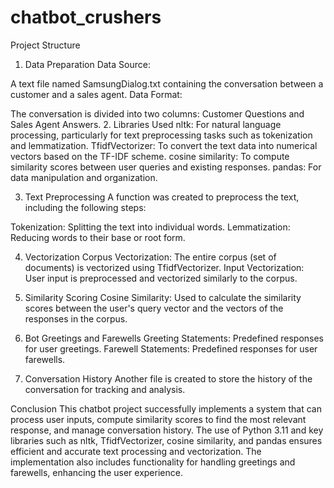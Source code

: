 # chatbot_crushers
Project Structure
1. Data Preparation
Data Source:

A text file named SamsungDialog.txt containing the conversation between a customer and a sales agent.
Data Format:

The conversation is divided into two columns: Customer Questions and Sales Agent Answers.
2. Libraries Used
nltk: For natural language processing, particularly for text preprocessing tasks such as tokenization and lemmatization.
TfidfVectorizer: To convert the text data into numerical vectors based on the TF-IDF scheme.
cosine similarity: To compute similarity scores between user queries and existing responses.
pandas: For data manipulation and organization.

3. Text Preprocessing
A function was created to preprocess the text, including the following steps:

Tokenization: Splitting the text into individual words.
Lemmatization: Reducing words to their base or root form.

4. Vectorization
Corpus Vectorization: The entire corpus (set of documents) is vectorized using TfidfVectorizer.
Input Vectorization: User input is preprocessed and vectorized similarly to the corpus.

6. Similarity Scoring
Cosine Similarity: Used to calculate the similarity scores between the user's query vector and the vectors of the responses in the corpus.

8. Bot Greetings and Farewells
Greeting Statements: Predefined responses for user greetings.
Farewell Statements: Predefined responses for user farewells.

10. Conversation History
Another file is created to store the history of the conversation for tracking and analysis.

Conclusion
This chatbot project successfully implements a system that can process user inputs, compute similarity scores to find the most relevant response, and manage conversation history. The use of Python 3.11 and key libraries such as nltk, TfidfVectorizer, cosine similarity, and pandas ensures efficient and accurate text processing and vectorization. The implementation also includes functionality for handling greetings and farewells, enhancing the user experience.





